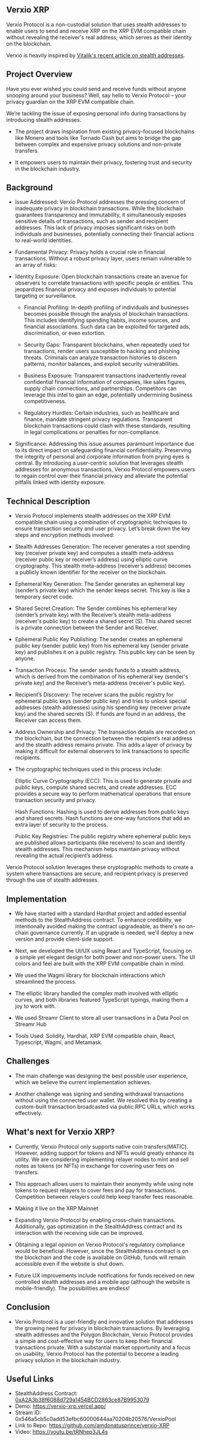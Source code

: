 ## Verxio XRP
Verxio Protocol is a non-custodial solution that uses stealth addresses to enable users to send and receive XRP on the XRP EVM compatible chain without revealing the receiver's real address; which serves as their identity on the blockchain.

Verxio is heavily inspired by [Vitalik's recent article on stealth addresses](https://vitalik.eth.limo/general/2023/01/20/stealth.html).

## Project Overview
Have you ever wished you could send and receive funds without anyone snooping around your business? Well, say hello to Verxio Protocol – your privacy guardian on the XRP EVM compatible chain. 

We’re tackling the issue of exposing personal info during transactions by introducing stealth addresses. 

- The project draws inspiration from existing privacy-focused blockchains like Monero and tools like Tornado Cash but aims to bridge the gap between complex and expensive privacy solutions and non-private transfers.

- It empowers users to maintain their privacy, fostering trust and security in the blockchain industry.

## Background
- Issue Addressed: Verxio Protocol addresses the pressing concern of inadequate privacy in blockchain transactions. While the blockchain guarantees transparency and immutability, it simultaneously exposes sensitive details of transactions, such as sender and recipient addresses. This lack of privacy imposes significant risks on both individuals and businesses, potentially connecting their financial actions to real-world identities.

- Fundamental Privacy: Privacy holds a crucial role in financial transactions. Without a robust privacy layer, users remain vulnerable to an array of risks:

- Identity Exposure: Open blockchain transactions create an avenue for observers to correlate transactions with specific people or entities. This jeopardizes financial privacy and exposes individuals to potential targeting or surveillance.

    - Financial Profiling: In-depth profiling of individuals and businesses becomes possible through the analysis of blockchain transactions. This includes identifying spending habits, income sources, and financial associations. Such data can be exploited for targeted ads, discrimination, or even extortion.

    - Security Gaps: Transparent blockchains, when repeatedly used for transactions, render users susceptible to hacking and phishing threats. Criminals can analyze transaction histories to discern patterns, monitor balances, and exploit security vulnerabilities.

    - Business Exposure: Transparent transactions inadvertently reveal confidential financial information of companies, like sales figures, supply chain connections, and partnerships. Competitors can leverage this intel to gain an edge, potentially undermining business competitiveness.

    - Regulatory Hurdles: Certain industries, such as healthcare and finance, mandate stringent privacy regulations. Transparent blockchain transactions could clash with these standards, resulting in legal complications or penalties for non-compliance.

- Significance: Addressing this issue assumes paramount importance due to its direct impact on safeguarding financial confidentiality. Preserving the integrity of personal and corporate information from prying eyes is central. By introducing a user-centric solution that leverages stealth addresses for anonymous transactions, Verxio Protocol empowers users to regain control over their financial privacy and alleviate the potential pitfalls linked with identity exposure.

## Technical Description
- Verxio Protocol implements stealth addresses on the XRP EVM compatible chain using a combination of cryptographic techniques to ensure transaction security and user privacy. Let’s break down the key steps and encryption methods involved:

- Stealth Addresses Generation:
    The receiver generates a root spending key (receiver private key) and computes a stealth meta-address (receiver public key or receiver’s address) using elliptic curve cryptography. This stealth meta-address (receiver’s address) becomes a publicly known identifier for the receiver on the blockchain.

- Ephemeral Key Generation:
    The Sender generates an ephemeral key (sender’s private key) which the sender keeps secret. This key is like a temporary secret code.

- Shared Secret Creation:
    The Sender combines his ephemeral key (sender’s private key) with the Receiver’s stealth meta-address (receiver's public key) to create a shared secret (S). This shared secret is a private connection between the Sender and Receiver.

- Ephemeral Public Key Publishing:
    The sender creates an ephemeral public key (sender public key) from his ephemeral key (sender private key) and publishes it on a public registry. This public key can be seen by anyone.

- Transaction Process:
    The sender sends funds to a stealth address, which is derived from the combination of his ephemeral key (sender's private key) and the Receiver’s meta-address (receiver's public key).

- Recipient’s Discovery:
    The receiver scans the public registry for ephemeral public keys (sender public key) and tries to unlock special addresses (stealth addresses) using his spending key (receiver private key) and the shared secrets (S). If funds are found in an address, the Receiver can access them.

- Address Ownership and Privacy:
    The transaction details are recorded on the blockchain, but the connection between the recipient’s real address and the stealth address remains private. This adds a layer of privacy by making it difficult for external observers to link transactions to specific recipients.

- The cryptographic techniques used in this process include:

    Elliptic Curve Cryptography (ECC): This is used to generate private and public keys, compute shared secrets, and create addresses. ECC provides a secure way to perform mathematical operations that ensure transaction security and privacy.

    Hash Functions: Hashing is used to derive addresses from public keys and shared secrets. Hash functions are one-way functions that add an extra layer of security to the process.

    Public Key Registries: The public registry where ephemeral public keys are published allows participants (like receivers) to scan and identify stealth addresses. This mechanism helps maintain privacy without revealing the actual recipient’s address.

Verxio Protocol solution leverages these cryptographic methods to create a system where transactions are secure, and recipient privacy is preserved through the use of stealth addresses.

## Implementation
- We have started with a standard Hardhat project and added essential methods to the StealthAddress contract. To enhance credibility, we intentionally avoided making the contract upgradeable, as there's no on-chain governance currently. If an upgrade is needed, we'll deploy a new version and provide client-side support.

- Next, we developed the UI/UX using React and TypeScript, focusing on a simple yet elegant design for both power and non-power users. The UI colors and feel are built with the XRP EVM compatible chain in mind.

- We used the Wagmi library for blockchain interactions which streamlined the process.

- The elliptic library handled the complex math involved with elliptic curves, and both libraries featured TypeScript typings, making them a joy to work with.

- We used Streamr Client to store all user transactions in a Data Pool on Streamr Hub

- Tools Used: Solidity, Hardhat, XRP EVM compatible chain, React, Typescript, Wagmi, and Metamask.


## Challenges
- The main challenge was designing the best possible user experience, which we believe the current implementation achieves.

- Another challenge was signing and sending withdrawal transactions without using the connected user wallet. We resolved this by creating a custom-built transaction broadcasted via public RPC URLs, which works effectively.


## What's next for Verxio XRP?
- Currently, Verxio Protocol only supports native coin transfers(MATIC). However, adding support for tokens and NFTs would greatly enhance its utility. We are considering implementing relayer nodes to mint and sell notes as tokens (or NFTs) in exchange for covering user fees on transfers.

- This approach allows users to maintain their anonymity while using note tokens to request relayers to cover fees and pay for transactions. Competition between relayers could help keep transfer fees reasonable.

- Making it live on the XRP Mainnet 

- Expanding Verxio Protocol by enabling cross-chain transactions. Additionally, gas optimization in the StealthAddress contract and its interaction with the receiving side can be improved.

- Obtaining a legal opinion on Verxio Protocol's regulatory compliance would be beneficial. However, since the StealthAddress contract is on the blockchain and the code is available on GitHub, funds will remain accessible even if the website is shut down.

- Future UX improvements include notifications for funds received on new controlled stealth addresses and a mobile app (although the website is mobile-friendly). The possibilities are endless!


## Conclusion
- Verxio Protocol is a user-friendly and innovative solution that addresses the growing need for privacy in blockchain transactions. By leveraging stealth addresses and the Polygon Blockchain, Verxio Protocol provides a simple and cost-effective way for users to keep their financial transactions private. With a substantial market opportunity and a focus on usability, Verxio Protocol has the potential to become a leading privacy solution in the blockchain industry.

## Useful Links
- StealthAddress Contract: [0xA2A3b38f6088d729a1454BCD2863ce87B9953079](https://evm-sidechain.xrpl.org/tx/0x7e9dfa6fbad5b7b8a177b425322b7c4e6af72c83b80bddd06db202c4c6051768)
- Demo: https://verxio-xrp.vercel.app/
- Stream ID: 0x546a5cb5c0add53efbc60000644aa70204b20576/VerxioPool
- Link to Repo: https://github.com/amdonatusprince/verxio-XRP
- Video: https://youtu.be/tRNhep3JL4s
